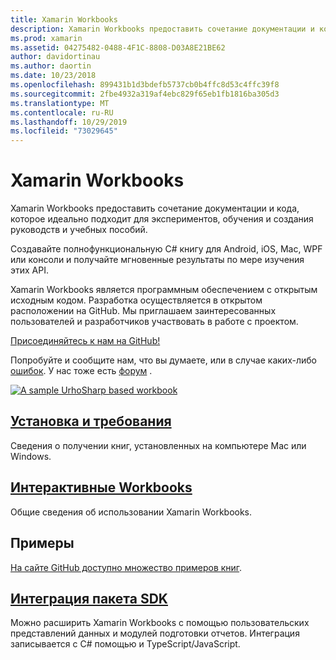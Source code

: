 ```yaml
---
title: Xamarin Workbooks
description: Xamarin Workbooks предоставить сочетание документации и кода, которое идеально подходит для экспериментов, обучения и создания руководств и учебных пособий.
ms.prod: xamarin
ms.assetid: 04275482-0488-4F1C-8808-D03A8E21BE62
author: davidortinau
ms.author: daortin
ms.date: 10/23/2018
ms.openlocfilehash: 899431b1d3bdefb5737cb0b4ffc8d53c4ffc39f8
ms.sourcegitcommit: 2fbe4932a319af4ebc829f65eb1fb1816ba305d3
ms.translationtype: MT
ms.contentlocale: ru-RU
ms.lasthandoff: 10/29/2019
ms.locfileid: "73029645"
---
```

# <a name="xamarin-workbooks"></a>Xamarin Workbooks

Xamarin Workbooks предоставить сочетание документации и кода, которое идеально подходит для экспериментов, обучения и создания руководств и учебных пособий.

Создавайте полнофункциональную C# книгу для Android, iOS, Mac, WPF или консоли и получайте мгновенные результаты по мере изучения этих API.

Xamarin Workbooks является программным обеспечением с открытым исходным кодом. Разработка осуществляется в открытом расположении на GitHub. Мы приглашаем заинтересованных пользователей и разработчиков участвовать в работе с проектом.

[Присоединяйтесь к нам на GitHub!](https://github.com/Microsoft/workbooks)

Попробуйте и сообщите нам, что вы думаете, или в случае каких-либо [ошибок](~/tools/workbooks/install.md#reporting-bugs). У нас тоже есть [форум](https://forums.xamarin.com/categories/inspector) .

[![](images/interactive-1.0.0-urho-planet-earth-small.png "A sample UrhoSharp based workbook")](images/interactive-1.0.0-urho-planet-earth.png#lightbox)

## <a name="installation-and-requirementsinstallmd"></a>[Установка и требования](install.md)

Сведения о получении книг, установленных на компьютере Mac или Windows.

## <a name="interactive-workbooksworkbookmd"></a>[Интерактивные Workbooks](workbook.md)

Общие сведения об использовании Xamarin Workbooks.

## <a name="samples"></a>Примеры

[На сайте GitHub доступно множество примеров книг](https://github.com/xamarin/workbooks).

## <a name="integration-sdksdkindexmd"></a>[Интеграция пакета SDK](sdk/index.md)

Можно расширить Xamarin Workbooks с помощью пользовательских представлений данных и модулей подготовки отчетов. Интеграция записывается с C# помощью и TypeScript/JavaScript.
